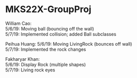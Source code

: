 # MKS22X-GroupProj
William Cao:  
5/6/19: Moving ball (bouncing off the wall)  
5/7/19: Implemented collision; added Ball subclasses

Peihua Huang:
5/6/19: Moving LivingRock (bounces off wall)  
5/7/19: Implemented the rock changes  

Fakharyar Khan:  
5/6/19: Display Rock (multiple shapes)  
5/7/19: Living rock eyes  


